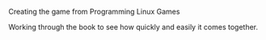 Creating the game from Programming Linux Games

Working through the book to see how quickly and easily it comes together.
